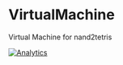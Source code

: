 # VirtualMachine
Virtual Machine for nand2tetris

[![Analytics](https://ga-beacon.appspot.com/UA-4376077-7/VirtualMachine/?pixel)](https://github.com/igrigorik/ga-beacon)
